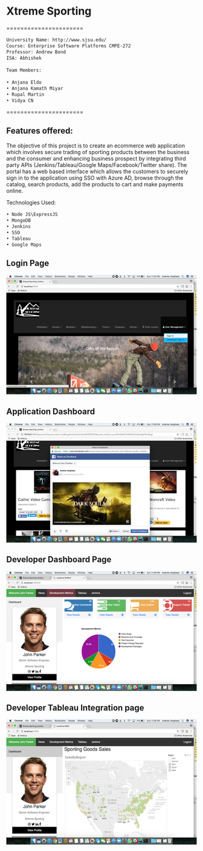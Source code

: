 # Xtreme Sporting

======================
    
    University Name: http://www.sjsu.edu/
    Course: Enterprise Software Platforms CMPE-272
    Professor: Andrew Bond
    ISA: Abhishek
    
    Team Members:
    
    • Anjana Eldo 
    • Anjana Kamath Miyar
    • Rupal Martin 
    • Vidya CN
    
======================


## Features offered:

The objective of this project is to create an ecommerce web application which involves secure trading of sporting products
between the business and the consumer and enhancing business prospect by integrating third party APIs (Jenkins/Tableau/Google Maps/Facebook/Twitter share). 
The portal has a web based interface which allows the customers to securely sign in to the application using SSO with Azure AD, 
browse through the catalog, search products, add the products to cart and make payments online. 

 Technologies Used:
    
    • Node JS\ExpressJS
    • MongoDB
    • Jenkins
    • SSO
    • Tableau
    • Google Maps
    




## Login Page

![alt text](images/login-x.png "this is the login page")
    
    
## Application Dashboard 

![alt text](images/home-page.png "this is dashboard page")
    
    
##  Developer Dashboard Page

![alt text](images/developer-dashboard.png "demo showing dashboard of developer")
    
    
## Developer Tableau Integration page

![alt text](images/tableau-integration-x.png "demo showing Tableau Integration")
    
    
